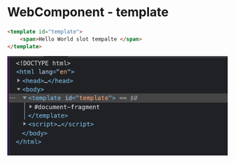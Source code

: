 # WebComponent - template

```html
<template id="template">
    <span>Hello World slot tempalte </span>
</template>
```
![](images/template-html-not-show.png)

